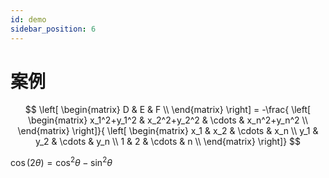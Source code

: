 ```yaml
---
id: demo
sidebar_position: 6
---
```


# 案例


$$
    \left[ \begin{matrix}
        D & E & F \\
    \end{matrix} \right]
    =
    -\frac{
    \left[ \begin{matrix}
        x_1^2+y_1^2 & x_2^2+y_2^2 & \cdots & x_n^2+y_n^2 \\
    \end{matrix} \right]}{
    \left[ \begin{matrix}
        x_1 & x_2 & \cdots & x_n \\
        y_1 & y_2 & \cdots & y_n \\
        1 & 2 & \cdots & n \\
    \end{matrix} \right]}
$$

$\cos (2\theta) = \cos^2 \theta - \sin^2 \theta$
